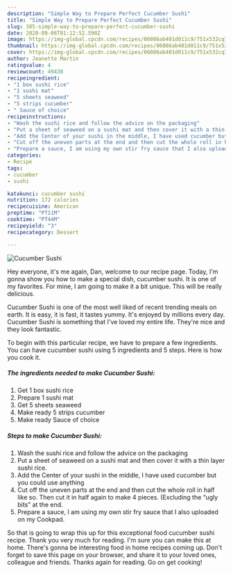 ```yaml
---
description: "Simple Way to Prepare Perfect Cucumber Sushi"
title: "Simple Way to Prepare Perfect Cucumber Sushi"
slug: 385-simple-way-to-prepare-perfect-cucumber-sushi
date: 2020-09-06T01:12:52.590Z
image: https://img-global.cpcdn.com/recipes/06086ab401d011c9/751x532cq70/cucumber-sushi-recipe-main-photo.jpg
thumbnail: https://img-global.cpcdn.com/recipes/06086ab401d011c9/751x532cq70/cucumber-sushi-recipe-main-photo.jpg
cover: https://img-global.cpcdn.com/recipes/06086ab401d011c9/751x532cq70/cucumber-sushi-recipe-main-photo.jpg
author: Jeanette Martin
ratingvalue: 4
reviewcount: 49438
recipeingredient:
- "1 box sushi rice"
- "1 sushi mat"
- "5 sheets seaweed"
- "5 strips cucumber"
- " Sauce of choice"
recipeinstructions:
- "Wash the sushi rice and follow the advice on the packaging"
- "Put a sheet of seaweed on a sushi mat and then cover it with a thin layer sushi rice."
- "Add the Center of your sushi in the middle, I have used cucumber but you could use anything"
- "Cut off the uneven parts at the end and then cut the whole roll in half like so. Then cut it in half again to make 4 pieces. (Excluding the “ugly bits” at the end."
- "Prepare a sauce, I am using my own stir fry sauce that I also uploaded on my Cookpad."
categories:
- Recipe
tags:
- cucumber
- sushi

katakunci: cucumber sushi 
nutrition: 172 calories
recipecuisine: American
preptime: "PT11M"
cooktime: "PT44M"
recipeyield: "3"
recipecategory: Dessert

---
```



![Cucumber Sushi](https://img-global.cpcdn.com/recipes/06086ab401d011c9/751x532cq70/cucumber-sushi-recipe-main-photo.jpg)

Hey everyone, it's me again, Dan, welcome to our recipe page. Today, I'm gonna show you how to make a special dish, cucumber sushi. It is one of my favorites. For mine, I am going to make it a bit unique. This will be really delicious.

Cucumber Sushi is one of the most well liked of recent trending meals on earth. It is easy, it is fast, it tastes yummy. It's enjoyed by millions every day. Cucumber Sushi is something that I've loved my entire life. They're nice and they look fantastic.




To begin with this particular recipe, we have to prepare a few ingredients. You can have cucumber sushi using 5 ingredients and 5 steps. Here is how you cook it.

<!--inarticleads1-->

##### The ingredients needed to make Cucumber Sushi:

1. Get 1 box sushi rice
1. Prepare 1 sushi mat
1. Get 5 sheets seaweed
1. Make ready 5 strips cucumber
1. Make ready  Sauce of choice




<!--inarticleads2-->

##### Steps to make Cucumber Sushi:

1. Wash the sushi rice and follow the advice on the packaging
1. Put a sheet of seaweed on a sushi mat and then cover it with a thin layer sushi rice.
1. Add the Center of your sushi in the middle, I have used cucumber but you could use anything
1. Cut off the uneven parts at the end and then cut the whole roll in half like so. Then cut it in half again to make 4 pieces. (Excluding the “ugly bits” at the end.
1. Prepare a sauce, I am using my own stir fry sauce that I also uploaded on my Cookpad.




So that is going to wrap this up for this exceptional food cucumber sushi recipe. Thank you very much for reading. I'm sure you can make this at home. There's gonna be interesting food in home recipes coming up. Don't forget to save this page on your browser, and share it to your loved ones, colleague and friends. Thanks again for reading. Go on get cooking!
